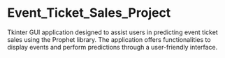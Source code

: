 # Event_Ticket_Sales_Project
Tkinter GUI application designed to assist users in predicting event ticket sales using the Prophet library. The application offers functionalities to display events and perform predictions through a user-friendly interface.
